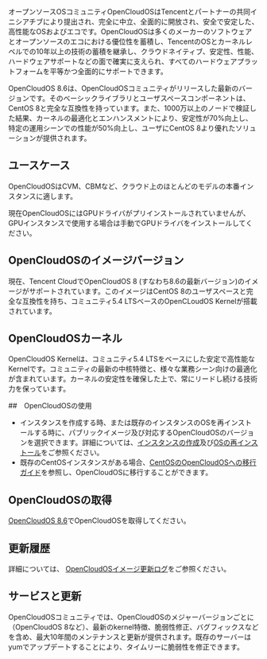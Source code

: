 
オープンソースOSコミュニティOpenCloudOSはTencentとパートナーの共同イニシアチブにより提出され、完全に中立、全面的に開放され、安全で安定した、高性能なOSおよびエコです。OpenCloudOSは多くのメーカーのソフトウェアとオープンソースのエコにおける優位性を蓄積し、TencentのOSとカーネルレベルでの10年以上の技術の蓄積を継承し、クラウドネイティブ、安定性、性能、ハードウェアサポートなどの面で確実に支えられ、すべてのハードウェアプラットフォームを平等かつ全面的にサポートできます。

OpenCloudOS 8.6は、OpenCloudOSコミュニティがリリースした最新のバージョンです。そのベーシックライブラリとユーザスペースコンポーネントは、CentOS 8と完全な互換性を持っています。また、1000万以上のノードで検証した結果、カーネルの最適化とエンハンスメントにより、安定性が70%向上し、特定の運用シーンでの性能が50%向上し、ユーザにCentOS 8より優れたソリューションが提供されます。

## ユースケース
OpenCloudOSはCVM、CBMなど、クラウド上のほとんどのモデルの本番インスタンスに適します。

<dx-alert infotype="notice" title="">
現在OpenCloudOSにはGPUドライバがプリインストールされていませんが、GPUインスタンスで使用する場合は手動でGPUドライバをインストールしてください。
</dx-alert>




## OpenCloudOSのイメージバージョン
現在、Tencent CloudでOpenCloudOS 8 (すなわち8.6の最新バージョン)のイメージがサポートされています。このイメージはCentOS 8のユーザスペースと完全な互換性を持ち、コミュニティ5.4 LTSベースのOpenCLoudOS Kernelが搭載されています。

## OpenCloudOSカーネル
OpenCloudOS Kernelは、コミュニティ5.4 LTSをベースにした安定で高性能なKernelです。コミュニティの最新の中核特徴と、様々な業務シーン向けの最適化が含まれています。カーネルの安定性を確保した上で、常にリードし続ける技術力を保っています。

##　OpenCloudOSの使用
- インスタンスを作成する時、または既存のインスタンスのOSを再インストールする時に、パブリックイメージ及び対応するOpenCloudOSのバージョンを選択できます。詳細については、[インスタンスの作成](https://intl.cloud.tencent.com/document/product/213/4855)及び[OSの再インストール](https://intl.cloud.tencent.com/document/product/213/4933)をご参照ください。
- 既存のCentOSインスタンスがある場合、[CentOSのOpenCloudOSへの移行ガイド](https://docs.opencloudos.org/guide/migrate/)を参照し、OpenCloudOSに移行することができます。

## OpenCloudOSの取得
[OpenCloudOS 8.6](http://mirrors.tencent.com/opencloudos/8.6/isos/)でOpenCloudOSを取得してください。

## 更新履歴
詳細については、 [OpenCloudOSイメージ更新ログ](https://intl.cloud.tencent.com/document/product/213/46208)をご参照ください。

## サービスと更新
OpenCloudOSコミュニティでは、OpenCloudOSのメジャーバージョンごとに（OpenCloudOS 8など）、最新のkernel特徴、脆弱性修正、バグフィックスなどを含め、最大10年間のメンテナンスと更新が提供されます。既存のサーバーはyumでアップデートすることにより、タイムリーに脆弱性を修正できます。

